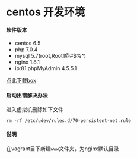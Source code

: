 # centos 开发环境

#### 软件版本
* centos 6.5
* php 7.0.4
* mysql 5.7(root,Root1@#$%^)
* nginx 1.8.1
* ip:81 phpMyAdmin 4.5.5.1

[点此下载box](http://pan.baidu.com/s/1ceAsDg)

#### 启动出错解决办法
进入虚拟机删除如下文件
```
rm -rf /etc/udev/rules.d/70-persistent-net.rule
```

#### 说明
在vagrant目下新建`www`文件夹，为nginx默认目录
